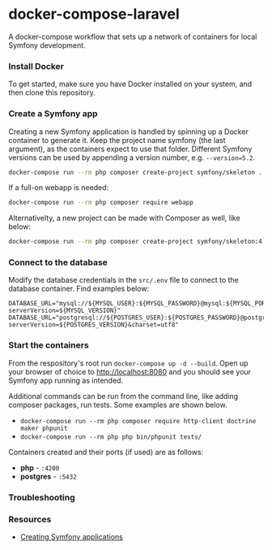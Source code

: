 # docker-compose-laravel

A docker-compose workflow that sets up a network of containers for local Symfony development.

### Install Docker

To get started, make sure you have Docker installed on your system, and then clone this repository.

### Create a Symfony app

Creating a new Symfony application is handled by spinning up a Docker container to generate it.
Keep the project name symfony (the last argument), as the containers expect to use that folder.
Different Symfony versions can be used by appending a version number, e.g. `--version=5.2`.

``` sh
docker-compose run --rm php composer create-project symfony/skeleton .
```
If a full-on webapp is needed:
``` sh
docker-compose run --rm php composer require webapp
```

Alternativelty, a new project can be made with Composer as well, like below:

``` sh
docker-compose run --rm php composer create-project symfony/skeleton:4.3.99 .
```

### Connect to the database

Modify the database credentials in the `src/.env` file to connect to the database container.
Find examples below:
```
DATABASE_URL="mysql://${MYSQL_USER}:${MYSQL_PASSWORD}@mysql:${MYSQL_PORT}/${MYSQL_DATABASE}?serverVersion=${MYSQL_VERSION}"
DATABASE_URL="postgresql://${POSTGRES_USER}:${POSTGRES_PASSWORD}@postgres:${POSTGRES_PORT}/${POSTGRES_DB}?serverVersion=${POSTGRES_VERSION}&charset=utf8"
```

### Start the containers

From the respository's root run `docker-compose up -d --build`. Open up your browser of choice to [http://localhost:8080](http://localhost:8080) and you should see your Symfony app running as intended.

Additional commands can be run from the command line, like adding composer packages, run tests. Some examples are shown below.

- `docker-compose run --rm php composer require http-client doctrine maker phpunit`
- `docker-compose run --rm php php bin/phpunit tests/`

Containers created and their ports (if used) are as follows:

- **php** - `:4200`
- **postgres** - `:5432`

### Troubleshooting

<!-- The following issues have occurred: -->

### Resources

- [Creating Symfony applications](https://symfony.com/doc/current/setup.html#creating-symfony-applications)
